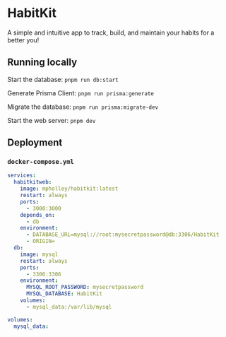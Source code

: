 # HabitKit

A simple and intuitive app to track, build, and maintain your habits for a better you!

## Running locally

Start the database:
`pnpm run db:start`

Generate Prisma Client:
`pnpm run prisma:generate`

Migrate the database:
`pnpm run prisma:migrate-dev`

Start the web server:
`pnpm dev`

## Deployment

### `docker-compose.yml`

```yml
services:
  habitkitweb:
    image: mpholley/habitkit:latest
    restart: always
    ports:
      - 3000:3000
    depends_on:
      - db
    environment:
      - DATABASE_URL=mysql://root:mysecretpassword@db:3306/HabitKit
      - ORIGIN=
  db:
    image: mysql
    restart: always
    ports:
      - 3306:3306
    environment:
      MYSQL_ROOT_PASSWORD: mysecretpassword
      MYSQL_DATABASE: HabitKit
    volumes:
      - mysql_data:/var/lib/mysql

volumes:
  mysql_data:
```
